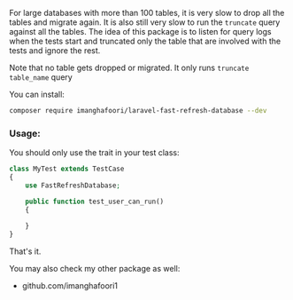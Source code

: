 For large databases with more than 100 tables, it is very slow to drop all the tables and migrate again.
It is also still very slow to run the `truncate` query against all the tables.
The idea of this package is to listen for query logs when the tests start and truncated only the table that are involved with the tests and ignore the rest.

Note that no table gets dropped or migrated. It only runs `truncate table_name` query

You can install:

```bash
composer require imanghafoori/laravel-fast-refresh-database --dev
```


### Usage:
You should only use the trait in your test class:

```php
class MyTest extends TestCase
{
    use FastRefreshDatabase;

    public function test_user_can_run()
    {
    
    }
} 

```

That's it.

You may also check my other package as well:

- github.com/imanghafoori1
